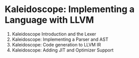 # Kaleidoscope: Implementing a Language with LLVM


1. Kaleidoscope Introduction and the Lexer
2. Kaleidoscope: Implementing a Parser and AST
3. Kaleidoscope: Code generation to LLVM IR
4. Kaleidoscope: Adding JIT and Optimizer Support
